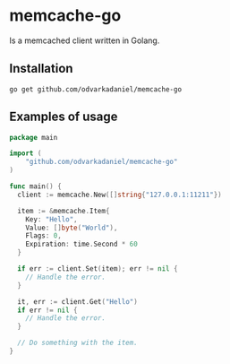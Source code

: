 # memcache-go
Is a memcached client written in Golang.

## Installation
```
go get github.com/odvarkadaniel/memcache-go
```

## Examples of usage
```go
package main

import (
    "github.com/odvarkadaniel/memcache-go"
)

func main() {
  client := memcache.New([]string{"127.0.0.1:11211"})

  item := &memcache.Item{
    Key: "Hello",
    Value: []byte("World"),
    Flags: 0,
    Expiration: time.Second * 60
  }

  if err := client.Set(item); err != nil {
    // Handle the error.
  }

  it, err := client.Get("Hello")
  if err != nil {
    // Handle the error.
  }

  // Do something with the item.
}
```
